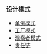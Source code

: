 ### 设计模式
- [单例模式](https://github.com/a601942905git/java-design-pattern/blob/master/src/main/java/com/design/pattern/singleton/REAMD.md)
- [工厂模式](https://github.com/a601942905git/java-design-pattern/blob/master/src/main/java/com/design/pattern/factory/README.md)
- [观察者模式](https://github.com/a601942905git/java-design-pattern/blob/master/src/main/java/com/design/pattern/observer/README.md)
- [责任链]()